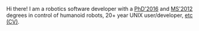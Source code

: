 Hi there! I am a robotics software developer with a
[PhD'2016](https://github.com/asherikov/phd-thesis)
and [MS'2012](https://github.com/asherikov/ms-thesis)
degrees in control of humanoid robots, 20+ year UNIX
user/developer,
[etc (CV)](https://github.com/asherikov/cv/blob/master/cv.pdf).
